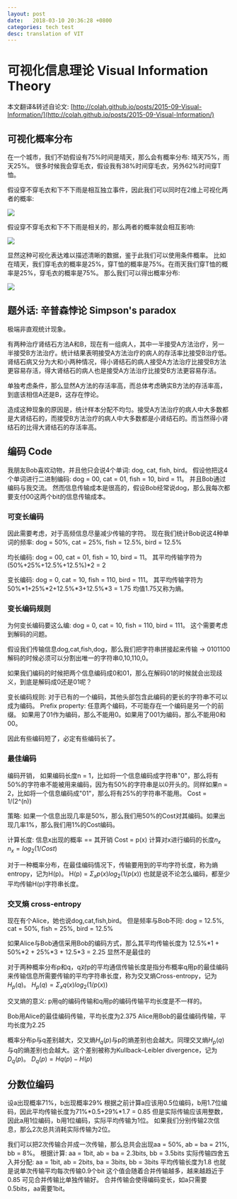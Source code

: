 ```yaml
---
layout: post
date:   2018-03-10 20:36:28 +0800
categories: tech test
desc: translation of VIT
---
```





# 可视化信息理论 Visual Information Theory

本文翻译&转述自论文: [http://colah.github.io/posts/2015-09-Visual-Information/](http://colah.github.io/posts/2015-09-Visual-Information/)

## 可视化概率分布
在一个城市，我们不妨假设有75%时间是晴天，那么会有概率分布:
晴天75%，雨天25%。
很多时候我会穿毛衣，假设我有38%时间穿毛衣，另外62%时间穿T恤。

假设穿不穿毛衣和下不下雨是相互独立事件，因此我们可以同时在2维上可视化两者的概率:  

![](http://colah.github.io/posts/2015-09-Visual-Information/img/prob-2D-independent-rain.png)


假设穿不穿毛衣和下不下雨是相关的，那么两者的概率就会相互影响:  

![](http://colah.github.io/posts/2015-09-Visual-Information/img/prob-2D-dependant-rain-squish.png)

显然这种可视化表达难以描述清晰的数据，鉴于此我们可以使用条件概率。
比如在晴天，我们穿毛衣的概率是25%，穿T恤的概率是75%。在雨天我们穿T恤的概率是25%，穿毛衣的概率是75%。
那么我们可以得出概率分布:

![](http://colah.github.io/posts/2015-09-Visual-Information/img/prob-2D-factored-rain-arrow.png)


## 题外话: 辛普森悖论 Simpson's paradox

极端非直观统计现象。

有两种治疗肾结石方法A和B，现在有一组病人，其中一半接受A方法治疗，另一半接受B方法治疗。统计结果表明接受A方法治疗的病人的存活率比接受B治疗低。肾结石病又分为大和小两种情况，得小肾结石的病人接受A方法治疗比接受B方法更容易存活，得大肾结石的病人也是接受A方法治疗比接受B方法更容易存活。

单独考虑条件，那么显然A方法的存活率高，而总体考虑确实B方法的存活率高，到底该相信A还是B，这存在悖论。

造成这种现象的原因是，统计样本分配不均匀。接受A方法治疗的病人中大多数都是大肾结石的，而接受B方法治疗的病人中大多数都是小肾结石的。而当然得小肾结石的比得大肾结石的存活率高。


## 编码 Code
我朋友Bob喜欢动物，并且他只会说4个单词: dog, cat, fish, bird。
假设他把这4个单词进行二进制编码:
dog = 00, cat = 01, fish = 10, bird = 11。
并且Bob通过编码与我交流。
然而信息传输成本是很高的，假设Bob经常说dog，那么我每次都要支付00这两个bit的信息传输成本。


### 可变长编码
因此需要考虑，对于高频信息尽量减少传输的字符。
现在我们统计Bob说这4种单词的频率:
dog = 50%, cat = 25%, fish = 12.5%, bird = 12.5%

均长编码:
dog = 00, cat = 01, fish = 10, bird = 11。
其平均传输字符为 (50%+25%+12.5%+12.5%)*2 = 2

变长编码:
dog = 0, cat = 10, fish = 110, bird = 111。
其平均传输字符为 50%\*1+25%\*2+12.5%\*3+12.5%*3 = 1.75
均值1.75又称为熵。


### 变长编码规则
为何变长编码要这么编:
dog = 0, cat = 10, fish = 110, bird = 111。
这个需要考虑到解码的问题。

假设我们传输信息dog,cat,fish,dog，那么我们把字符串拼接起来传输 → 0101100
解码的时候必须可以分割出唯一的字符串0,10,110,0。

如果我们编码的时候把两个信息编码成0和01，那么在解码01的时候就会出现歧义，到底是解码成0还是01呢？

变长编码规则:
对于已有的一个编码，其他头部包含此编码的更长的字符串不可以成为编码。
Prefix property: 任意两个编码，不可能存在一个编码是另一个的前缀。
如果用了01作为编码，那么不能用0。如果用了001为编码，那么不能用0和00。

因此有些编码短了，必定有些编码长了。

### 最佳编码
编码开销，
如果编码长度n = 1，比如将一个信息编码成字符串"0"，那么将有50%的字符串不能被用来编码，因为有50%的字符串是以0开头的。同样如果n = 2，比如将一个信息编码成"01"，那么将有25%的字符串不能用。
Cost = 1/(2^(n))

策略:
如果一个信息出现几率是50%，那么我们用50%的Cost对其编码。如果出现几率1%，那么我们用1%的Cost编码。

计算长度:
信息x出现的概率 == 其开销
Cost = p(x)
计算对x进行编码的长度$n_x$
$n_x = log_2(1/Cost)$

对于一种概率分布，在最佳编码情况下，传输要用到的平均字符长度，称为熵entropy，记为H(p)。
H(p) = $\Sigma_x p(x)log_2(1/p(x))$
也就是说不论怎么编码，都至少平均传输H(p)字符串长度。

### 交叉熵 cross-entropy
现在有个Alice，她也说dog,cat,fish,bird。
但是频率与Bob不同:
dog = 12.5%, cat = 50%, fish = 25%, bird = 12.5%

如果Alice与Bob通信采用Bob的编码方式，那么其平均传输长度为 
12.5%\*1 + 50%\*2 + 25%\*3 + 12.5\*3 = 2.25
显然不是最佳的

对于两种概率分布p和q，q对p的平均通信传输长度是指分布概率q用p的最佳编码来传输信息所需要传输的平均字符串长度，称为交叉熵Cross-entropy，记为$H_p(q)$。
$H_p(q) = \Sigma_xq(x)log_2(1/p(x))$



交叉熵的意义:
p用q的编码传输和q用p的编码传输平均长度是不一样的。

Bob用Alice的最佳编码传输，平均长度为2.375
Alice用Bob的最佳编码传输，平均长度为2.25

概率分布p与q差别越大，交叉熵$H_q(p)$与p的熵差别也会越大。同理交叉熵$H_p(q)$与q的熵差别也会越大。这个差别被称为Kullback–Leibler divergence，记为$D_q(p)$。
$D_q(p) = Hq(p) - H(p)$


## 分数位编码
设a出现概率71%，b出现概率29%
根据之前计算a应该用0.5位编码，b用1.7位编码，因此平均传输长度为71%\*0.5+29%\*1.7 = 0.85
但是实际传输应该用整数，因此a用1位编码，b用1位编码，实际平均传输为1位。
如果我们分别传输2次信息，那么2次总共消耗实际传输为2位。

我们可以把2次传输合并成一次传输，那么总共会出现aa = 50%, ab = ba = 21%, bb = 8%。
根据计算:
aa = 1bit, ab = ba = 2.3bits, bb = 3.5bits
实际传输四舍五入并分配:
aa = 1bit, ab = 2bits, ba = 3bits, bb = 3bits
平均传输长度为1.8
也就是说单次传输平均每次传输0.9个bit
这个值会随着合并传输越多，越来越趋近于0.85
可见合并传输比单独传输好。
合并传输会使得编码变长，如a只需要0.5bits，aa需要1bit。



